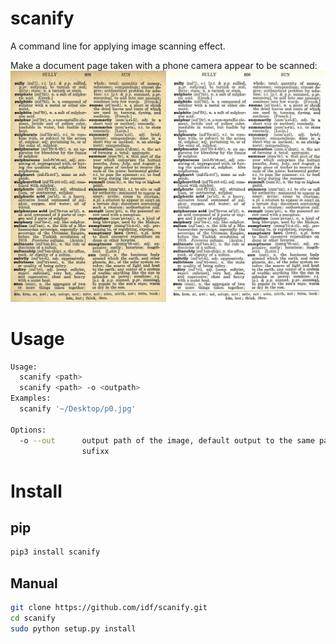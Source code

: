 # scanify
A command line for applying image scanning effect. 

Make a document page taken with a phone camera appear to be scanned:
![demo](./demo/demo.jpg)  

# Usage
```bash
Usage:
  scanify <path>
  scanify <path> -o <outpath>
Examples:
  scanify '~/Desktop/p0.jpg'

Options:
  -o --out      output path of the image, default output to the same path with
                sufixx
```

# Install
## pip

```bash
pip3 install scanify
```
## Manual
```bash
git clone https://github.com/idf/scanify.git
cd scanify
sudo python setup.py install
```

